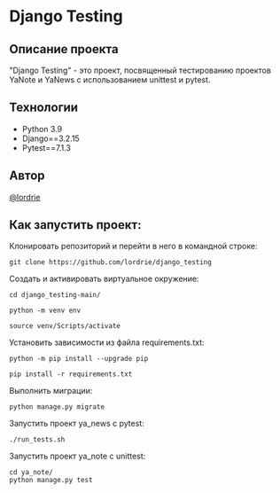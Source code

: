 # Django Testing  

## Описание проекта

"Django Testing" - это проект, посвященный тестированию проектов YaNote и YaNews с использованием unittest и pytest.

## Технологии
- Python 3.9
- Django==3.2.15
- Pytest==7.1.3

## Автор
[@lordrie](https://github.com/lordrie)

## Как запустить проект:

Клонировать репозиторий и перейти в него в командной строке:

```
git clone https://github.com/lordrie/django_testing
```

Cоздать и активировать виртуальное окружение:

```
cd django_testing-main/
```
```
python -m venv env
```

```
source venv/Scripts/activate
```

Установить зависимости из файла requirements.txt:

```
python -m pip install --upgrade pip
```

```
pip install -r requirements.txt
```

Выполнить миграции:

```
python manage.py migrate
```

Запустить проект ya_news с pytest:
```
./run_tests.sh
```
Запустить проект ya_note с unittest:
```
cd ya_note/
python manage.py test
```
